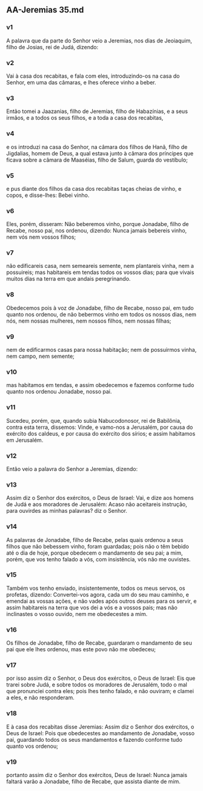 ## AA-Jeremias 35.md
### v1
 A palavra que da parte do Senhor veio a Jeremias, nos dias de Jeoiaquim, filho de Josias, rei de Judá, dizendo:
### v2
 Vai à casa dos recabitas, e fala com eles, introduzindo-os na casa do Senhor, em uma das câmaras, e lhes oferece vinho a beber.
### v3
 Então tomei a Jaazanias, filho de Jeremias, filho de Habazínias, e a seus irmãos, e a todos os seus filhos, e a toda a casa dos recabitas,
### v4
 e os introduzi na casa do Senhor, na câmara dos filhos de Hanã, filho de Jigdalias, homem de Deus, a qual estava junto à câmara dos príncipes que ficava sobre a câmara de Maaséias, filho de Salum, guarda do vestíbulo;
### v5
 e pus diante dos filhos da casa dos recabitas taças cheias de vinho, e copos, e disse-lhes: Bebei vinho.
### v6
 Eles, porém, disseram: Não beberemos vinho, porque Jonadabe, filho de Recabe, nosso pai, nos ordenou, dizendo: Nunca jamais bebereis vinho, nem vós nem vossos filhos;
### v7
 não edificareis casa, nem semeareis semente, nem plantareis vinha, nem a possuireis; mas habitareis em tendas todos os vossos dias; para que vivais muitos dias na terra em que andais peregrinando.
### v8
 Obedecemos pois à voz de Jonadabe, filho de Recabe, nosso pai, em tudo quanto nos ordenou, de não bebermos vinho em todos os nossos dias, nem nós, nem nossas mulheres, nem nossos filhos, nem nossas filhas;
### v9
 nem de edificarmos casas para nossa habitação; nem de possuirmos vinha, nem campo, nem semente;
### v10
 mas habitamos em tendas, e assim obedecemos e fazemos conforme tudo quanto nos ordenou Jonadabe, nosso pai.
### v11
 Sucedeu, porém, que, quando subia Nabucodonosor, rei de Babilônia, contra esta terra, dissemos: Vinde, e vamo-nos a Jerusalém, por causa do exército dos caldeus, e por causa do exército dos sírios; e assim habitamos em Jerusalém.
### v12
 Então veio a palavra do Senhor a Jeremias, dizendo:
### v13
 Assim diz o Senhor dos exércitos, o Deus de Israel: Vai, e dize aos homens de Judá e aos moradores de Jerusalém: Acaso não aceitareis instrução, para ouvirdes as minhas palavras? diz o Senhor.
### v14
 As palavras de Jonadabe, filho de Recabe, pelas quais ordenou a seus filhos que não bebessem vinho, foram guardadas; pois não o têm bebido até o dia de hoje, porque obedecem o mandamento de seu pai; a mim, porém, que vos tenho falado a vós, com insistência, vós não me ouvistes.
### v15
 Também vos tenho enviado, insistentemente, todos os meus servos, os profetas, dizendo: Convertei-vos agora, cada um do seu mau caminho, e emendai as vossas ações, e não vades após outros deuses para os servir, e assim habitareis na terra que vos dei a vós e a vossos pais; mas não inclinastes o vosso ouvido, nem me obedecestes a mim.
### v16
 Os filhos de Jonadabe, filho de Recabe, guardaram o mandamento de seu pai que ele lhes ordenou, mas este povo não me obedeceu;
### v17
 por isso assim diz o Senhor, o Deus dos exércitos, o Deus de Israel: Eis que trarei sobre Judá, e sobre todos os moradores de Jerusalém, todo o mal que pronunciei contra eles; pois lhes tenho falado, e não ouviram; e clamei a eles, e não responderam.
### v18
 E à casa dos recabitas disse Jeremias: Assim diz o Senhor dos exércitos, o Deus de Israel: Pois que obedecestes ao mandamento de Jonadabe, vosso pai, guardando todos os seus mandamentos e fazendo conforme tudo quanto vos ordenou;
### v19
 portanto assim diz o Senhor dos exércitos, Deus de Israel: Nunca jamais faltará varão a Jonadabe, filho de Recabe, que assista diante de mim.
